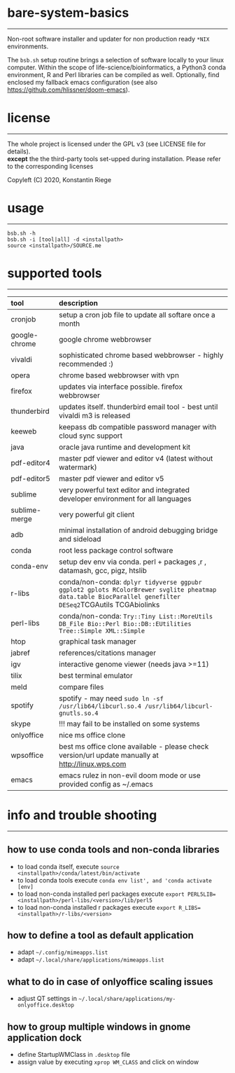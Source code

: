 # bare-system-basics
---

Non-root software installer and updater for non production ready `*NIX` environments.


The `bsb.sh` setup routine brings a selection of software locally to your linux computer. Within the scope of life-science/bioinformatics, a Python3 conda environment, R and Perl libraries can be compiled as well. Optionally, find enclosed my fallback emacs configuration (see also <https://github.com/hlissner/doom-emacs>).

# license
---

The whole project is licensed under the GPL v3 (see LICENSE file for details). <br>
**except** the the third-party tools set-upped during installation. Please refer to the corresponding licenses

Copyleft (C) 2020, Konstantin Riege

# usage
---

```
bsb.sh -h
bsb.sh -i [tool|all] -d <installpath>
source <installpath>/SOURCE.me
```

# supported tools
---

| tool | description |
| :--- | :---        |
| cronjob               | setup a cron job file to update all softare once a month |
| google-chrome         | google chrome webbrowser |
| vivaldi               | sophisticated chrome based webbrowser - highly recommended :) |
| opera                 | chrome based webbrowser with vpn |
| firefox               | updates via interface possible. firefox webbrowser |
| thunderbird           | updates itself. thunderbird email tool - best until vivaldi m3 is released |
| keeweb                | keepass db compatible password manager with cloud sync support |
| java                  | oracle java runtime and development kit |
| pdf-editor4           | master pdf viewer and editor v4 (latest without watermark) |
| pdf-editor5           | master pdf viewer and editor v5 |
| sublime               | very powerful text editor and integrated developer environment for all languages |
| sublime-merge         | very powerful git client |
| adb                   | minimal installation of android debugging bridge and sideload |
| conda                 | root less package control software |
| conda-env             | setup dev env via conda. perl + packages ,r , datamash, gcc, pigz, htslib |
| r-libs                | conda/non-conda: `dplyr tidyverse ggpubr ggplot2 gplots RColorBrewer svglite pheatmap data.table BiocParallel genefilter DESeq2`TCGAutils TCGAbiolinks |
| perl-libs             | conda/non-conda: `Try::Tiny List::MoreUtils DB_File Bio::Perl Bio::DB::EUtilities Tree::Simple XML::Simple` |
| htop                  | graphical task manager |
| jabref                | references/citations manager |
| igv                   | interactive genome viewer (needs java >=11) |
| tilix                 | best terminal emulator |
| meld                  | compare files |
| spotify               | spotify - may need `sudo ln -sf /usr/lib64/libcurl.so.4 /usr/lib64/libcurl-gnutls.so.4` |
| skype                 | !!! may fail to be installed on some systems |
| onlyoffice            | nice ms office clone |
| wpsoffice             | best ms office clone available - please check version/url update manually at http://linux.wps.com |
| emacs                 | emacs rulez in non-evil doom mode or use provided config as ~/.emacs |

# info and trouble shooting
---

## how to use conda tools and non-conda libraries

- to load conda itself, execute `source <installpath>/conda/latest/bin/activate`
- to load conda tools execute `conda env list', and 'conda activate [env]`
- to load non-conda installed perl packages execute `export PERL5LIB=<installpath>/perl-libs/<version>/lib/perl5`
- to load non-conda installed r packages execute `export R_LIBS=<installpath>/r-libs/<version>`

## how to define a tool as default application
- adapt `~/.config/mimeapps.list`
- adapt `~/.local/share/applications/mimeapps.list`

## what to do in case of onlyoffice scaling issues
- adjust QT settings in `~/.local/share/applications/my-onlyoffice.desktop`

## how to group multiple windows in gnome application dock
- define StartupWMClass in `.desktop` file
- assign value by executing `xprop WM_CLASS` and click on window
